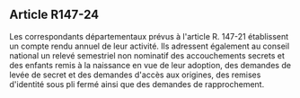 ## Article R147-24

Les correspondants départementaux prévus à l'article R. 147-21 établissent un compte rendu annuel de leur
activité. Ils adressent également au conseil national un relevé semestriel non nominatif des accouchements
secrets et des enfants remis à la naissance en vue de leur adoption, des demandes de levée de secret et
des demandes d'accès aux origines, des remises d'identité sous pli fermé ainsi que des demandes de
rapprochement.

